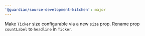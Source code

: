 ```yaml
---
'@guardian/source-development-kitchen': major
---
```


Make `Ticker` size configurable via a new `size` prop.
Rename prop `countLabel` to `headline` in `Ticker`.
